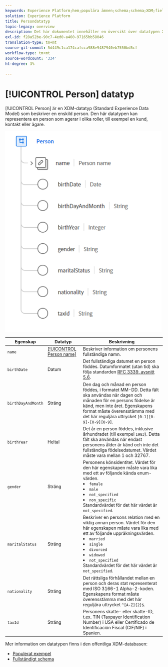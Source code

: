 ```yaml
---
keywords: Experience Platform;hem;populära ämnen;schema;schema;XDM;fields;schemas;scheman;person;datatyp;datatyp;datatyp;data type;
solution: Experience Platform
title: Persondatatyp
topic-legacy: overview
description: Det här dokumentet innehåller en översikt över datatypen XDM (Person Experience Data Model).
exl-id: f28a52be-90c7-4ed0-a460-97165bb58046
translation-type: tm+mt
source-git-commit: 5d449c1ca174cafcca988e9487940eb7550bd5cf
workflow-type: tm+mt
source-wordcount: '334'
ht-degree: 3%

---
```


# [!UICONTROL Person] datatyp

[!UICONTROL Person] är en XDM-datatyp (Standard Experience Data Model) som beskriver en enskild person. Den här datatypen kan representera en person som agerar i olika roller, till exempel en kund, kontakt eller ägare.

<img src="../images/data-types/person.PNG" width="500" /><br />

| Egenskap | Datatyp | Beskrivning |
| --- | --- | --- |
| `name` | [[!UICONTROL Person name]](./person-name.md) | Beskriver information om personens fullständiga namn. |
| `birthDate` | Datum | Det fullständiga datumet en person föddes. Datumformatet (utan tid) ska följa standarden [RFC 3339, avsnitt 5.6](https://tools.ietf.org/html/rfc3339#section-5.6). |
| `birthDayAndMonth` | Sträng | Den dag och månad en person föddes, i formatet MM-DD. Detta fält ska användas när dagen och månaden för en persons födelse är känd, men inte året. Egenskapens format måste överensstämma med det här reguljära uttrycket `[0-1][0-9]-[0-9][0-9]`. |
| `birthYear` | Heltal | Det år en person föddes, inklusive århundradet (till exempel `1983`). Detta fält ska användas när endast personens ålder är känd och inte det fullständiga födelsedatumet. Värdet måste vara mellan 1 och 32767. |
| `gender` | Sträng | Personens könsidentitet. Värdet för den här egenskapen måste vara lika med ett av följande kända enum-värden. <li> `female` </li> <li> `male` </li> <li> `not_specified` </li> <li> `non_specific` </li> Standardvärdet för det här värdet är `not_specified`. |
| `maritalStatus` | Sträng | Beskriver en persons relation med en viktig annan person. Värdet för den här egenskapen måste vara lika med ett av följande uppräkningsvärden. <li> `married` </li> <li> `single` </li> <li> `divorced` </li> <li> `widowed` </li> <li> `not_specified` </li> Standardvärdet för det här värdet är `not_specified`. |
| `nationality` | Sträng | Det rättsliga förhållandet mellan en person och deras stat representerat med ISO 3166-1 Alpha-2-koden. Egenskapens format måste överensstämma med det här reguljära uttrycket `^[A-Z]{2}$`. |
| `taxId` | Sträng | Personens skatte- eller skatte-ID, t.ex. TIN (Taxpayer Identification Number) i USA eller Certificado de Identificación Fiscal (CIF/NIF) i Spanien. |

Mer information om datatypen finns i den offentliga XDM-databasen:

* [Populerat exempel](https://github.com/adobe/xdm/blob/master/components/datatypes/person/person.example.1.json)
* [Fullständigt schema](https://github.com/adobe/xdm/blob/master/components/datatypes/person/person.schema.json)
